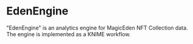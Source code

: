 # EdenEngine
"EdenEngine" is an analytics engine for MagicEden NFT Collection data. The engine is implemented as a KNIME workflow.
